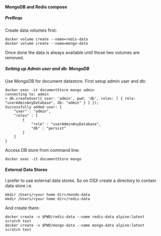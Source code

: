 #### MongoDB and Redis  compose

##### PreReqs
Create data volumes first:
```
docker volume create --name=redis-data
docker volume create --name=mongo-data
```

Once done the data is always available until those two volumes are removed.


##### Setting up Admin user and db: MongoDB



Use MongoDB for document datastore.
First setup admin user and db:

```
docker exec -it documentStore mongo admin
connecting to: admin
> db.createUser({ user: 'admin', pwd: 'db', roles: [ { role: "userAdminAnyDatabase", db: "admin" } ] });
Successfully added user: {
    "user" : "admin",
    "roles" : [
        {
            "role" : "userAdminAnyDatabase",
            "db" : "persist"
        }
    ]
}
```
Access DB store from command line:

```
docker exec -it documentStore mongo
```

#### External Data Stores
I prefer to use external data stores. So on OSX create a directory to contain
data store i.e.
```
mkdir /Users/<your home dir>/mondo-data
mkdir /Users/<your home dir>/redis-data
```

And create them:
```
docker create -v $PWD/redis-data --name redis-data alpine:latest scratch test
docker create -v $PWD/mongo-data --name mongo-data alpine:latest scratch test
```
